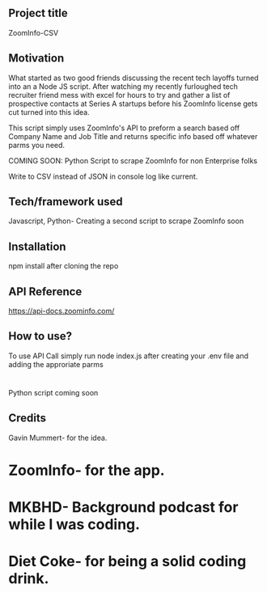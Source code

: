 ## Project title
ZoomInfo-CSV

## Motivation

What started as two good friends discussing the recent tech layoffs turned into an a Node JS script. 
After watching my recently furloughed tech recruiter friend mess with excel for hours to try and gather a list of prospective contacts at Series A startups before his ZoomInfo license gets cut turned into this idea. 

This script simply uses ZoomInfo's API to preform a search based off Company Name and Job Title and returns specific info based off whatever parms you need. 

COMING SOON: Python Script to scrape ZoomInfo for non Enterprise folks 

Write to CSV instead of JSON in console log like current.

## Tech/framework used
Javascript,
Python- Creating a second script to scrape ZoomInfo soon 


## Installation
npm install after cloning the repo 

## API Reference

https://api-docs.zoominfo.com/


## How to use?
To use API Call simply run node index.js after creating your .env file and adding the approriate parms
#
Python script coming soon 


## Credits

Gavin Mummert- for the idea.
# ZoomInfo- for the app.
# MKBHD- Background podcast for while I was coding.
# Diet Coke- for being a solid coding drink.
